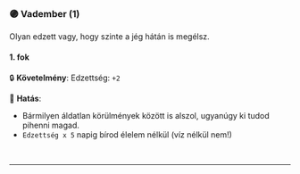 ### 🟣 Vadember (1)

Olyan edzett vagy, hogy szinte a jég hátán is megélsz.

#### 1. fok

🔒 **Követelmény**: Edzettség: `+2`

🌟 **Hatás**:
- Bármilyen áldatlan körülmények között is alszol, ugyanúgy ki tudod pihenni magad.
- `Edzettség x 5` napig bírod élelem nélkül (víz nélkül nem!)

<br />

---
